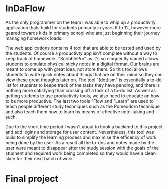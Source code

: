 # InDaFlow
As the only programmer on the team I was able to whip up a productivity application thats build for students primarily in years K to 12, however more geared towards
kids in primary school who are just beginning their journey managing homework loads.

The web applications contains 4 tool that are able to be tested and used by the students. Of course a productivty app isn't complete without a way to keep track
of homework. "ScribblePro" as it's so eloquently named allows students to emulate physical sticky notes in a digital format. Our brains are meant to come up with
great idea, not store them. So this tool allows students to write quick notes about things that are on their mind so they can view these great thoughts later on.
The tool "(dot)ism" is essentially a to-do list for students to keepe track of the tasks they have pending, and there is nothing more satisfying than crossing off
a task of a to-do list. As well as getting students to use productivity tools, we also need to educate on how to be more productive. The last two tools "Flow and 
"Learn" are used to teach people different study techniques such as the Pomeodoro technique and also teach them how to learn by means of effective note-taking 
and such.

Due to the short time period I wasn't about to hook a backend to this project and add logins and storage for user content. Nevertheless, this tool was build to
simplify the learning process and maximise the efficency of work being done by the user. As a result all the to-dos and notes made by the user were meant to 
disappear after the study session with the goals of the studnent and required work being completed so they would have a clean slate for their next batch of work.

# Final project
